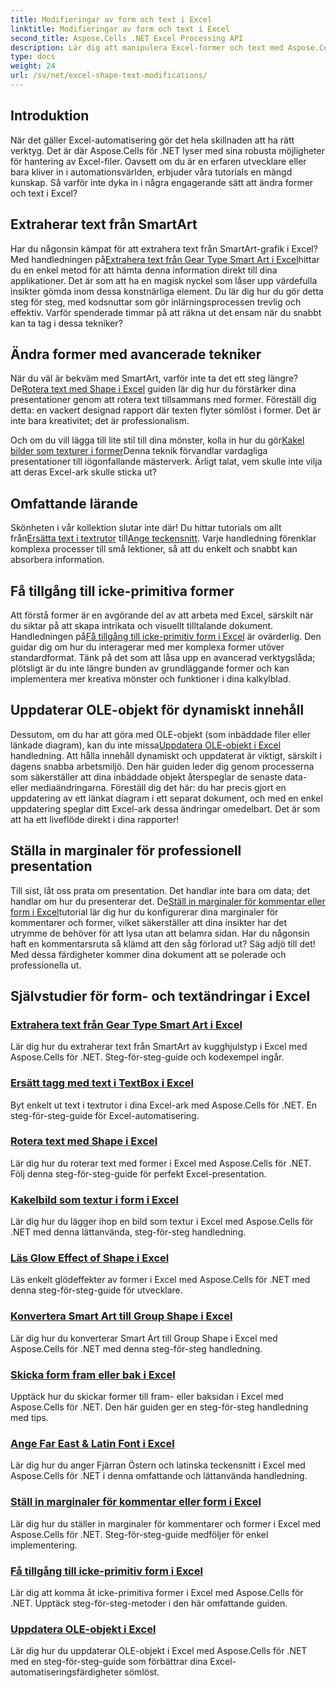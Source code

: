 ```yaml
---
title: Modifieringar av form och text i Excel
linktitle: Modifieringar av form och text i Excel
second_title: Aspose.Cells .NET Excel Processing API
description: Lär dig att manipulera Excel-former och text med Aspose.Cells för .NET med lätta att följa handledningar och praktiska kodexempel.
type: docs
weight: 24
url: /sv/net/excel-shape-text-modifications/
---
```

## Introduktion

När det gäller Excel-automatisering gör det hela skillnaden att ha rätt verktyg. Det är där Aspose.Cells för .NET lyser med sina robusta möjligheter för hantering av Excel-filer. Oavsett om du är en erfaren utvecklare eller bara kliver in i automationsvärlden, erbjuder våra tutorials en mängd kunskap. Så varför inte dyka in i några engagerande sätt att ändra former och text i Excel? 

## Extraherar text från SmartArt

 Har du någonsin kämpat för att extrahera text från SmartArt-grafik i Excel? Med handledningen på[Extrahera text från Gear Type Smart Art i Excel](./extract-text-gear-smart-art-excel/)hittar du en enkel metod för att hämta denna information direkt till dina applikationer. Det är som att ha en magisk nyckel som låser upp värdefulla insikter gömda inom dessa konstnärliga element. Du lär dig hur du gör detta steg för steg, med kodsnuttar som gör inlärningsprocessen trevlig och effektiv. Varför spenderade timmar på att räkna ut det ensam när du snabbt kan ta tag i dessa tekniker? 

## Ändra former med avancerade tekniker

 När du väl är bekväm med SmartArt, varför inte ta det ett steg längre? De[Rotera text med Shape i Excel](./rotate-text-shape-excel/) guiden lär dig hur du förstärker dina presentationer genom att rotera text tillsammans med former. Föreställ dig detta: en vackert designad rapport där texten flyter sömlöst i former. Det är inte bara kreativitet; det är professionalism.

 Och om du vill lägga till lite stil till dina mönster, kolla in hur du gör[Kakel bilder som texturer i former](./tile-picture-texture-shape-excel/)Denna teknik förvandlar vardagliga presentationer till iögonfallande mästerverk. Ärligt talat, vem skulle inte vilja att deras Excel-ark skulle sticka ut?

## Omfattande lärande

 Skönheten i vår kollektion slutar inte där! Du hittar tutorials om allt från[Ersätta text i textrutor](./replace-tag-text-textbox-excel/) till[Ange teckensnitt](./specify-far-east-latin-font-excel/). Varje handledning förenklar komplexa processer till små lektioner, så att du enkelt och snabbt kan absorbera information.

## Få tillgång till icke-primitiva former

 Att förstå former är en avgörande del av att arbeta med Excel, särskilt när du siktar på att skapa intrikata och visuellt tilltalande dokument. Handledningen på[Få tillgång till icke-primitiv form i Excel](./access-non-primitive-shape-excel/) är ovärderlig. Den guidar dig om hur du interagerar med mer komplexa former utöver standardformat. Tänk på det som att låsa upp en avancerad verktygslåda; plötsligt är du inte längre bunden av grundläggande former och kan implementera mer kreativa mönster och funktioner i dina kalkylblad.

## Uppdaterar OLE-objekt för dynamiskt innehåll

 Dessutom, om du har att göra med OLE-objekt (som inbäddade filer eller länkade diagram), kan du inte missa[Uppdatera OLE-objekt i Excel](./refresh-ole-object-excel/) handledning. Att hålla innehåll dynamiskt och uppdaterat är viktigt, särskilt i dagens snabba arbetsmiljö. Den här guiden leder dig genom processerna som säkerställer att dina inbäddade objekt återspeglar de senaste data- eller mediaändringarna. Föreställ dig det här: du har precis gjort en uppdatering av ett länkat diagram i ett separat dokument, och med en enkel uppdatering speglar ditt Excel-ark dessa ändringar omedelbart. Det är som att ha ett liveflöde direkt i dina rapporter!

## Ställa in marginaler för professionell presentation

 Till sist, låt oss prata om presentation. Det handlar inte bara om data; det handlar om hur du presenterar det. De[Ställ in marginaler för kommentar eller form i Excel](./set-margins-comment-shape-excel/)tutorial lär dig hur du konfigurerar dina marginaler för kommentarer och former, vilket säkerställer att dina insikter har det utrymme de behöver för att lysa utan att belamra sidan. Har du någonsin haft en kommentarsruta så klämd att den såg förlorad ut? Säg adjö till det! Med dessa färdigheter kommer dina dokument att se polerade och professionella ut.

## Självstudier för form- och textändringar i Excel
### [Extrahera text från Gear Type Smart Art i Excel](./extract-text-gear-smart-art-excel/)
Lär dig hur du extraherar text från SmartArt av kugghjulstyp i Excel med Aspose.Cells för .NET. Steg-för-steg-guide och kodexempel ingår.
### [Ersätt tagg med text i TextBox i Excel](./replace-tag-text-textbox-excel/)
Byt enkelt ut text i textrutor i dina Excel-ark med Aspose.Cells för .NET. En steg-för-steg-guide för Excel-automatisering.
### [Rotera text med Shape i Excel](./rotate-text-shape-excel/)
Lär dig hur du roterar text med former i Excel med Aspose.Cells för .NET. Följ denna steg-för-steg-guide för perfekt Excel-presentation.
### [Kakelbild som textur i form i Excel](./tile-picture-texture-shape-excel/)
Lär dig hur du lägger ihop en bild som textur i Excel med Aspose.Cells för .NET med denna lättanvända, steg-för-steg handledning.
### [Läs Glow Effect of Shape i Excel](./read-glow-effect-shape-excel/)
Läs enkelt glödeffekter av former i Excel med Aspose.Cells för .NET med denna steg-för-steg-guide för utvecklare.
### [Konvertera Smart Art till Group Shape i Excel](./convert-smart-art-group-shape-excel/)
Lär dig hur du konverterar Smart Art till Group Shape i Excel med Aspose.Cells för .NET med denna steg-för-steg handledning.
### [Skicka form fram eller bak i Excel](./send-shape-front-back-excel/)
Upptäck hur du skickar former till fram- eller baksidan i Excel med Aspose.Cells för .NET. Den här guiden ger en steg-för-steg handledning med tips.
### [Ange Far East & Latin Font i Excel](./specify-far-east-latin-font-excel/)
Lär dig hur du anger Fjärran Östern och latinska teckensnitt i Excel med Aspose.Cells för .NET i denna omfattande och lättanvända handledning.
### [Ställ in marginaler för kommentar eller form i Excel](./set-margins-comment-shape-excel/)
Lär dig hur du ställer in marginaler för kommentarer och former i Excel med Aspose.Cells för .NET. Steg-för-steg-guide medföljer för enkel implementering.
### [Få tillgång till icke-primitiv form i Excel](./access-non-primitive-shape-excel/)
Lär dig att komma åt icke-primitiva former i Excel med Aspose.Cells för .NET. Upptäck steg-för-steg-metoder i den här omfattande guiden.
### [Uppdatera OLE-objekt i Excel](./refresh-ole-object-excel/)
Lär dig hur du uppdaterar OLE-objekt i Excel med Aspose.Cells för .NET med en steg-för-steg-guide som förbättrar dina Excel-automatiseringsfärdigheter sömlöst.